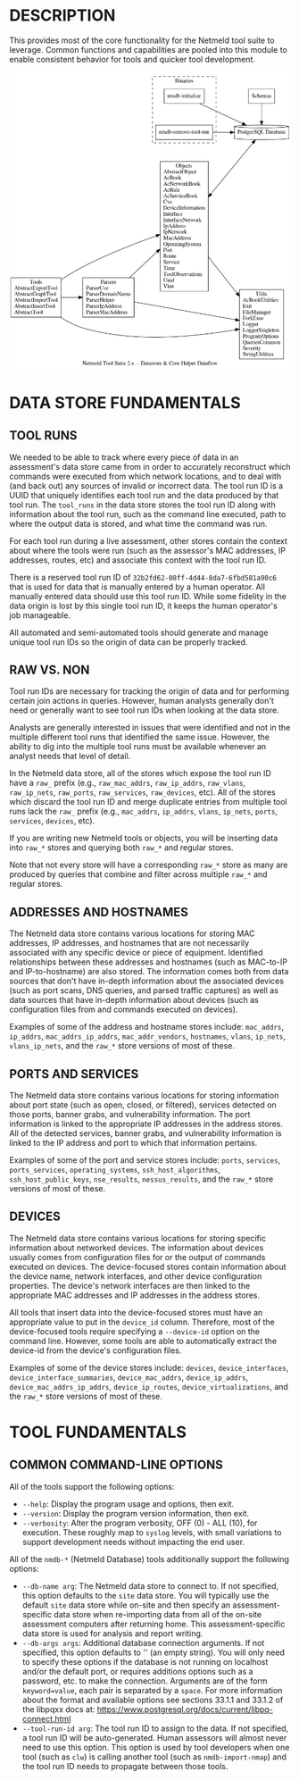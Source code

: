 DESCRIPTION
===========

This provides most of the core functionality for the Netmeld tool suite
to leverage.  Common functions and capabilities are pooled into this module
to enable consistent behavior for tools and quicker tool development.

![](docs/netmeld-core.png)


DATA STORE FUNDAMENTALS
======================

TOOL RUNS
---------

We needed to be able to track where every piece of data in an assessment's
data store came from in order to accurately reconstruct which commands were
executed from which network locations, and to deal with (and back out) any
sources of invalid or incorrect data.  The tool run ID is a UUID that
uniquely identifies each tool run and the data produced by that tool run.
The `tool_runs` in the data store stores the tool run ID along with
information about the tool run, such as the command line executed,
path to where the output data is stored, and what time the command was run.

For each tool run during a live assessment, other stores contain the context
about where the tools were run (such as the assessor's MAC addresses,
IP addresses, routes, etc) and associate this context with the tool run ID.

There is a reserved tool run ID of `32b2fd62-08ff-4d44-8da7-6fbd581a90c6`
that is used for data that is manually entered by a human operator.
All manually entered data should use this tool run ID.
While some fidelity in the data origin is lost by this single tool run ID,
it keeps the human operator's job manageable.

All automated and semi-automated tools should generate and manage
unique tool run IDs so the origin of data can be properly tracked.


RAW VS. NON
-----------

Tool run IDs are necessary for tracking the origin of data and for
performing certain join actions in queries.  However, human analysts
generally don't need or generally want to see tool run IDs when looking
at the data store.

Analysts are generally interested in issues that were identified and
not in the multiple different tool runs that identified the same issue.
However, the ability to dig into the multiple tool runs must be available
whenever an analyst needs that level of detail.

In the Netmeld data store, all of the stores which expose the tool run ID
have a `raw_` prefix (e.g., `raw_mac_addrs`, `raw_ip_addrs`, `raw_vlans`,
`raw_ip_nets`, `raw_ports`, `raw_services`, `raw_devices`, etc).
All of the stores which discard the tool run ID and merge
duplicate entries from multiple tool runs lack the `raw_` prefix
(e.g., `mac_addrs`, `ip_addrs`, `vlans`, `ip_nets`, `ports`, `services`,
`devices`, etc).

If you are writing new Netmeld tools or objects, you will be inserting data
into `raw_*` stores and querying both `raw_*` and regular stores.

Note that not every store will have a corresponding `raw_*` store
as many are produced by queries that combine and filter across multiple
`raw_*` and regular stores.


ADDRESSES AND HOSTNAMES
-----------------------

The Netmeld data store contains various locations for storing
MAC addresses, IP addresses, and hostnames that are not necessarily
associated with any specific device or piece of equipment.
Identified relationships between these addresses and hostnames
(such as MAC-to-IP and IP-to-hostname) are also stored.
The information comes both from data sources
that don't have in-depth information about the associated devices
(such as port scans, DNS queries, and parsed traffic captures)
as well as data sources that have in-depth information about devices
(such as configuration files from and commands executed on devices).

Examples of some of the address and hostname stores include:
`mac_addrs`, `ip_addrs`, `mac_addrs_ip_addrs`, `mac_addr_vendors`,
`hostnames`, `vlans`, `ip_nets`, `vlans_ip_nets`,
and the `raw_*` store versions of most of these.


PORTS AND SERVICES
------------------

The Netmeld data store contains various locations for storing
information about port state (such as open, closed, or filtered),
services detected on those ports, banner grabs, and vulnerability information.
The port information is linked to the appropriate IP addresses
in the address stores.
All of the detected services, banner grabs, and vulnerability information
is linked to the IP address and port to which that information pertains.

Examples of some of the port and service stores include:
`ports`, `services`, `ports_services`, `operating_systems`,
`ssh_host_algorithms`, `ssh_host_public_keys`,
`nse_results`, `nessus_results`,
and the `raw_*` store versions of most of these.


DEVICES
-------

The Netmeld data store contains various locations for storing
specific information about networked devices.
The information about devices usually comes from
configuration files for or the output of commands executed on devices.
The device-focused stores contain information about the device name,
network interfaces, and other device configuration properties.
The device's network interfaces are then linked to the appropriate
MAC addresses and IP addresses in the address stores.

All tools that insert data into the device-focused stores must
have an appropriate value to put in the `device_id` column.
Therefore, most of the device-focused tools require specifying a
`--device-id` option on the command line.
However, some tools are able to automatically extract the device-id
from the device's configuration files.

Examples of some of the device stores include:
`devices`, `device_interfaces`, `device_interface_summaries`,
`device_mac_addrs`, `device_ip_addrs`, `device_mac_addrs_ip_addrs`,
`device_ip_routes`, `device_virtualizations`,
and the `raw_*` store versions of most of these.


TOOL FUNDAMENTALS
=================

COMMON COMMAND-LINE OPTIONS
---------------------------

All of the tools support the following options:

* `--help`: Display the program usage and options, then exit.
* `--version`: Display the program version information, then exit.
* `--verbosity`: Alter the program verbosity, OFF (0) - ALL (10), for
execution.  These roughly map to `syslog` levels, with small variations to
support development needs without impacting the end user.

All of the `nmdb-*` (Netmeld Database) tools additionally support the following
options:

* `--db-name arg`: The Netmeld data store to connect to. If not specified, this
option defaults to the `site` data store.  You will typically use the default
`site` data store while on-site and then specify an assessment-specific data store
when re-importing data from all of the on-site assessment computers after
returning home.  This assessment-specific data store is used for analysis and
report writing.
* `--db-args args`: Additional database connection arguments. If not specified,
this option defaults to '' (an empty string).  You will only need to specify these
options if the database is not running on localhost and/or the default port,
or requires additions options such as a password, etc. to make the connection.
Arguments are of the form `keyword=value`, each pair is separated by a `space`.
For more information about the format and available options see sections
33.1.1 and 33.1.2 of the libpqxx docs at: https://www.postgresql.org/docs/current/libpq-connect.html
* `--tool-run-id arg`: The tool run ID to assign to the data.  If not specified,
a tool run ID will be auto-generated.  Human assessors will almost never need
to use this option.  This option is used by tool developers when one tool
(such as `clw`) is calling another tool (such as `nmdb-import-nmap`) and the
tool run ID needs to propagate between those tools.
